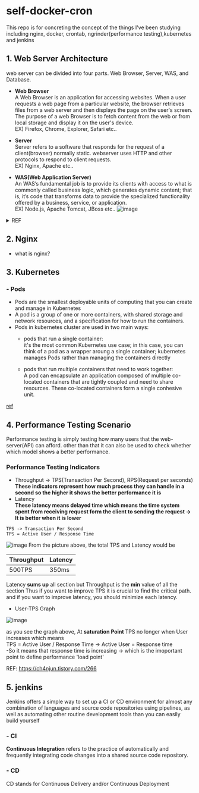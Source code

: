 # self-docker-cron
This repo is for concreting the concept of the things I've been studying including nginx, docker, crontab, ngrinder(performance testing),kubernetes and jenkins


## 1. Web Server Architecture
web server can be divided into four parts. 
Web Browser, Server, WAS, and Database.
- <b> Web Browser <br> </b>
 A Web Browser is an application for accessing websites. When a user requests a web page from a particular website, the browser retrieves files from a web server and then displays the page on the user's screen.
The purpose of a web Browser is to fetch content from the web or from local storage and display it on the user's device.<br>
EX) Firefox, Chrome, Explorer, Safari etc..

- <b> Server <br> </b>
Server refers to a software that responds for the request of a client(browser) normally static. webserver uses HTTP and other protocols to respond to client requests.<br>
EX) Nginx, Apache etc..
 
- <b> WAS(Web Application Server) <br> </b>
An WAS’s fundamental job is to provide its clients with access to what is commonly called business logic, which generates dynamic content; that is, it’s code that transforms data to provide the specialized functionality offered by a business, service, or application.<br>
EX) Node.js, Apache Tomcat, JBoss etc..
![image](https://github.com/parc02/git_java/assets/148880521/0a84961e-d260-427e-b00e-f085d568f58c)

<details> <summary>REF</summary>
https://en.wikipedia.org/wiki/Web_browser <br>
https://www.nginx.com/resources/glossary/application-server-vs-web-server/ <br>
https://blog.naver.com/gi_balja/223028077537
</details>

## 2. Nginx

- what is nginx?

## 3. Kubernetes

### <b>- Pods <br></b>
  - Pods are the smallest deployable units of computing that you can create and manage in Kubernetes
  - A pod is a group of one or more containers, with shared storage and network resources, and a specification for how to run the containers. 
- Pods in kubernetes cluster are used in two main ways:
  - pods that run a single container: <br>
 it's the most common Kubernetes use case; in this case, you can think of a pod as a wrapper aroung a single container; kubernetes manages Pods rather than managing the containers directly
    
  - pods that run multiple containers that need to work together: <br>
 A pod can encapsulate an application composed of multiple co-located containers that are tightly coupled and need to share resources. These co-located containers form a single conhesive unit.

[ref](https://kubernetes.io/docs/concepts/workloads/pods/#workload-resources-for-managing-pods)
## 4. Performance Testing Scenario
Performance testing is simply testing how many users that the web-server(API) can afford.
other than that it can also be used to check whether which model shows a better performance.

### Performance Testing Indicators
- Throughput
-> TPS(Transaction Per Second), RPS(Request per seconds) <br>
<b>These indicators represent how much process they can handle in a second so the higher it shows the better performance it is</b>
- Latency<br>
<b>These latency means delayed time which means the time system spent from receiving request form the client to sending the request -> It is better when it is lower </b>

```
TPS -> Transaction Per Second
TPS = Active User / Response Time
```
![image](https://github.com/parc02/self-docker-cron/assets/148880521/d0ea924f-7607-4c4b-9c45-adbee00bf4ff)
From the picture above, the total TPS and Latency would be

|Throughput|Latency|
|---|---|
|500TPS|350ms|

 Latency <b>sums up</b> all section but Throughput is the <b>min</b> value of all the section
Thus if you want to improve TPS it is crucial to find the critical path. <br>
and if you want to improve latency, you should minimize each latency.<br>

- User-TPS Graph
  
![image](https://github.com/parc02/self-docker-cron/assets/148880521/b79bfe13-7465-4971-b30e-6ceb9a6be6cb)

as you see the graph above, At
<b> saturation Point </b> TPS no longer when User increases which means <br>
TPS =  Active User / Response Time -> Active User = Response time
<br>
-So it means that response time is increasing -> which is the imoportant point to define performance 'load point'


REF: https://ch4njun.tistory.com/266
## 5. jenkins
Jenkins offers a simple way to set up a CI or CD environment for almost any combination of languages and source code repositories using pipelines, as well as automating other routine development tools than you can easily build yourself
### <b>- CI <br></b>
<b>Continuous Integration</b> refers to the practice of automatically and frequently integrating code changes into a shared source code repository.  
### <b>- CD <br></b>
CD stands for Continuous Delivery and/or Continuous Deployment
